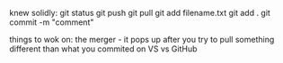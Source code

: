 knew solidly:
git status
git push
git pull
git add filename.txt
git add .
git commit -m "comment"

things to wok on:
the merger - it pops up after you try to pull something different than what you commited on VS vs GitHub